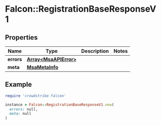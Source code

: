 # Falcon::RegistrationBaseResponseV1

## Properties

| Name | Type | Description | Notes |
| ---- | ---- | ----------- | ----- |
| **errors** | [**Array&lt;MsaAPIError&gt;**](MsaAPIError.md) |  |  |
| **meta** | [**MsaMetaInfo**](MsaMetaInfo.md) |  |  |

## Example

```ruby
require 'crowdstrike-falcon'

instance = Falcon::RegistrationBaseResponseV1.new(
  errors: null,
  meta: null
)
```

